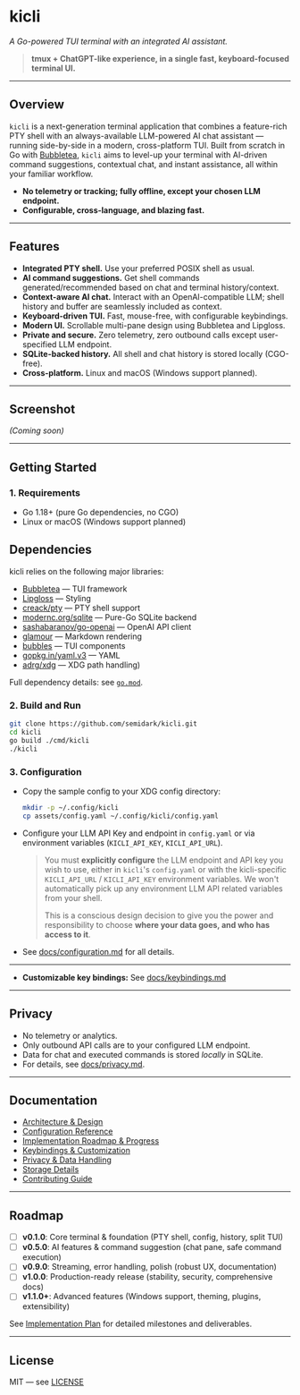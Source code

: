 # kicli

*A Go-powered TUI terminal with an integrated AI assistant.*

> **tmux + ChatGPT-like experience, in a single fast, keyboard-focused terminal UI.**

---

## Overview

`kicli` is a next-generation terminal application that combines a feature-rich PTY shell with an always-available LLM-powered AI chat assistant — running side-by-side in a modern, cross-platform TUI. Built from scratch in Go with [Bubbletea](https://github.com/charmbracelet/bubbletea), `kicli` aims to level-up your terminal with AI-driven command suggestions, contextual chat, and instant assistance, all within your familiar workflow.

- **No telemetry or tracking; fully offline, except your chosen LLM endpoint.**
- **Configurable, cross-language, and blazing fast.**

---

## Features

- **Integrated PTY shell.**  Use your preferred POSIX shell as usual.
- **AI command suggestions.**  Get shell commands generated/recommended based on chat and terminal history/context.
- **Context-aware AI chat.**  Interact with an OpenAI-compatible LLM; shell history and buffer are seamlessly included as context.
- **Keyboard-driven TUI.**  Fast, mouse-free, with configurable keybindings.
- **Modern UI.**  Scrollable multi-pane design using Bubbletea and Lipgloss.
- **Private and secure.**  Zero telemetry, zero outbound calls except user-specified LLM endpoint.
- **SQLite-backed history.**  All shell and chat history is stored locally (CGO-free).
- **Cross-platform.**  Linux and macOS (Windows support planned).

---

## Screenshot

*(Coming soon)*

---

## Getting Started

### 1. **Requirements**

- Go 1.18+ (pure Go dependencies, no CGO)
- Linux or macOS (Windows support planned)

## Dependencies

kicli relies on the following major libraries:

- [Bubbletea](https://github.com/charmbracelet/bubbletea) — TUI framework
- [Lipgloss](https://github.com/charmbracelet/lipgloss) — Styling
- [creack/pty](https://github.com/creack/pty) — PTY shell support
- [modernc.org/sqlite](https://github.com/cznic/sqlite) — Pure-Go SQLite backend
- [sashabaranov/go-openai](https://github.com/sashabaranov/go-openai) — OpenAI API client
- [glamour](https://github.com/charmbracelet/glamour) — Markdown rendering
- [bubbles](https://github.com/charmbracelet/bubbles) — TUI components
- [gopkg.in/yaml.v3](https://gopkg.in/yaml.v3) — YAML
- [adrg/xdg](https://github.com/adrg/xdg) — XDG path handling)

Full dependency details: see [`go.mod`](go.mod).

### 2. **Build and Run**

```sh
git clone https://github.com/semidark/kicli.git
cd kicli
go build ./cmd/kicli
./kicli
```

### 3. **Configuration**

- Copy the sample config to your XDG config directory:
  ```sh
  mkdir -p ~/.config/kicli
  cp assets/config.yaml ~/.config/kicli/config.yaml
  ```
- Configure your LLM API Key and endpoint in `config.yaml` or via environment variables (`KICLI_API_KEY`, `KICLI_API_URL`).
  > You must **explicitly configure** the LLM endpoint and API key you wish to use, either in `kicli`'s `config.yaml` or with the kicli-specific `KICLI_API_URL` / `KICLI_API_KEY` environment variables. We won't automatically pick up any environment LLM API related variables from your shell.
  >
  > This is a conscious design decision to give you the power and responsibility to choose **where your data goes, and who has access to it**.
- See [docs/configuration.md](docs/configuration.md) for all details.

---

- **Customizable key bindings:** See [docs/keybindings.md](docs/keybindings.md)

---

## Privacy

- No telemetry or analytics.
- Only outbound API calls are to your configured LLM endpoint.
- Data for chat and executed commands is stored _locally_ in SQLite.
- For details, see [docs/privacy.md](docs/privacy.md).

---

## Documentation

- [Architecture & Design](docs/architecture.md)
- [Configuration Reference](docs/configuration.md)
- [Implementation Roadmap & Progress](docs/implementation-plan.md)
- [Keybindings & Customization](docs/keybindings.md)
- [Privacy & Data Handling](docs/privacy.md)
- [Storage Details](docs/storage.md)
- [Contributing Guide](CONTRIBUTING.md)

---

## Roadmap

- [ ] **v0.1.0**: Core terminal & foundation (PTY shell, config, history, split TUI)
- [ ] **v0.5.0**: AI features & command suggestion (chat pane, safe command execution)
- [ ] **v0.9.0**: Streaming, error handling, polish (robust UX, documentation)
- [ ] **v1.0.0**: Production-ready release (stability, security, comprehensive docs)
- [ ] **v1.1.0+**: Advanced features (Windows support, theming, plugins, extensibility)

See [Implementation Plan](docs/implementation-plan.md) for detailed milestones and deliverables.

---

## License

MIT — see [LICENSE](LICENSE)
